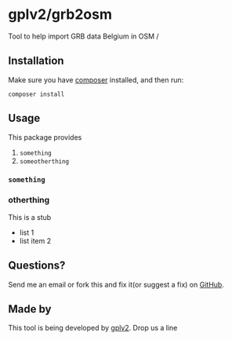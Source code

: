 gplv2/grb2osm
=========

Tool to help import GRB data Belgium in OSM
/

Installation
------------

Make sure you have [composer][1] installed, and then run:

    composer install


Usage
-----

This package provides 

1. `something`
2. `someotherthing`

### `something`


### otherthing

This is a stub
* list 1
* list item 2

Questions?
----------

Send me an email or fork this and fix it(or suggest a fix) on [GitHub][2].


Made by
-------

This tool is being developed by [gplv2](http://byte-consult.be/). Drop us a line

[1]: http://getcomposer.org/
[2]: https://github.com/gplv2/grb2osm/issues/
